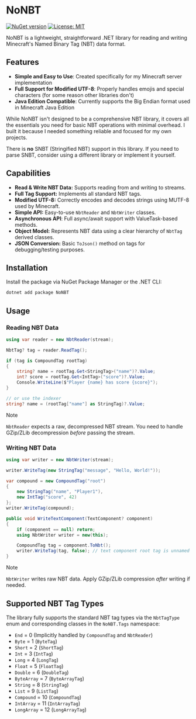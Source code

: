 # NoNBT

[![NuGet version](https://img.shields.io/nuget/v/NoNBT.svg)](https://www.nuget.org/packages/NoNBT/)
[![License: MIT](https://img.shields.io/badge/License-MIT-yellow.svg)](https://opensource.org/licenses/MIT)

NoNBT is a lightweight, straightforward .NET library for reading and writing Minecraft's Named Binary Tag (NBT) data format.

## Features

- **Simple and Easy to Use**: Created specifically for my Minecraft server implementation
- **Full Support for Modified UTF-8**: Properly handles emojis and special characters (for some reason other libraries don't)
- **Java Edition Compatible**: Currently supports the Big Endian format used in Minecraft Java Edition

While NoNBT isn't designed to be a comprehensive NBT library, it covers all the essentials you need for basic NBT operations with minimal overhead. I built it because I needed something reliable and focused for my own projects.

There is **no** SNBT (Stringified NBT) support in this library. If you need to parse SNBT, consider using a different library or implement it yourself.

## Capabilities
*   **Read & Write NBT Data:** Supports reading from and writing to streams.
*   **Full Tag Support:** Implements all standard NBT tags.
*   **Modified UTF-8:** Correctly encodes and decodes strings using MUTF-8 used by Minecraft.
*   **Simple API:** Easy-to-use `NbtReader` and `NbtWriter` classes.
*   **Asynchronous API**: Full async/await support with ValueTask-based methods.
*   **Object Model:** Represents NBT data using a clear hierarchy of `NbtTag` derived classes.
*   **JSON Conversion:** Basic `ToJson()` method on tags for debugging/testing purposes.

## Installation

Install the package via NuGet Package Manager or the .NET CLI:

```bash
dotnet add package NoNBT
```

## Usage

### Reading NBT Data

```csharp
using var reader = new NbtReader(stream);

NbtTag? tag = reader.ReadTag();

if (tag is CompoundTag rootTag)
{
    string? name = rootTag.Get<StringTag>("name")?.Value;
    int? score = rootTag.Get<IntTag>("score")?.Value;
    Console.WriteLine($"Player {name} has score {score}");
}

// or use the indexer
string? name = (rootTag["name"] as StringTag)?.Value;
```

> [!NOTE]  
> `NbtReader` expects a raw, decompressed NBT stream. You need to handle GZip/ZLib decompression *before* passing the stream.

### Writing NBT Data

```csharp
using var writer = new NbtWriter(stream);

writer.WriteTag(new StringTag("message", "Hello, World!"));

var compound = new CompoundTag("root")
{
    new StringTag("name", "Player1"),
    new IntTag("score", 42)
};
writer.WriteTag(compound);

public void WriteTextComponent(TextComponent? component)
{
    if (component == null) return;
    using NbtWriter writer = new(this);

    CompoundTag tag = component.ToNbt();
    writer.WriteTag(tag, false); // text component root tag is unnamed
}
```

> [!NOTE]
> `NbtWriter` writes raw NBT data. Apply GZip/ZLib compression *after* writing if needed.

## Supported NBT Tag Types

The library fully supports the standard NBT tag types via the `NbtTagType` enum and corresponding classes in the `NoNBT.Tags` namespace:

*   `End` = 0 (Implicitly handled by `CompoundTag` and `NbtReader`)
*   `Byte` = 1 (`ByteTag`)
*   `Short` = 2 (`ShortTag`)
*   `Int` = 3 (`IntTag`)
*   `Long` = 4 (`LongTag`)
*   `Float` = 5 (`FloatTag`)
*   `Double` = 6 (`DoubleTag`)
*   `ByteArray` = 7 (`ByteArrayTag`)
*   `String` = 8 (`StringTag`)
*   `List` = 9 (`ListTag`)
*   `Compound` = 10 (`CompoundTag`)
*   `IntArray` = 11 (`IntArrayTag`)
*   `LongArray` = 12 (`LongArrayTag`)
